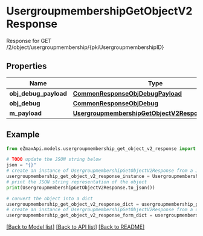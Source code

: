 # UsergroupmembershipGetObjectV2Response

Response for GET /2/object/usergroupmembership/{pkiUsergroupmembershipID}

## Properties

Name | Type | Description | Notes
------------ | ------------- | ------------- | -------------
**obj_debug_payload** | [**CommonResponseObjDebugPayload**](CommonResponseObjDebugPayload.md) |  | 
**obj_debug** | [**CommonResponseObjDebug**](CommonResponseObjDebug.md) |  | [optional] 
**m_payload** | [**UsergroupmembershipGetObjectV2ResponseMPayload**](UsergroupmembershipGetObjectV2ResponseMPayload.md) |  | 

## Example

```python
from eZmaxApi.models.usergroupmembership_get_object_v2_response import UsergroupmembershipGetObjectV2Response

# TODO update the JSON string below
json = "{}"
# create an instance of UsergroupmembershipGetObjectV2Response from a JSON string
usergroupmembership_get_object_v2_response_instance = UsergroupmembershipGetObjectV2Response.from_json(json)
# print the JSON string representation of the object
print(UsergroupmembershipGetObjectV2Response.to_json())

# convert the object into a dict
usergroupmembership_get_object_v2_response_dict = usergroupmembership_get_object_v2_response_instance.to_dict()
# create an instance of UsergroupmembershipGetObjectV2Response from a dict
usergroupmembership_get_object_v2_response_form_dict = usergroupmembership_get_object_v2_response.from_dict(usergroupmembership_get_object_v2_response_dict)
```
[[Back to Model list]](../README.md#documentation-for-models) [[Back to API list]](../README.md#documentation-for-api-endpoints) [[Back to README]](../README.md)


